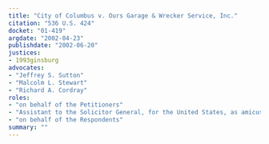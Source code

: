 ```yaml
---
title: "City of Columbus v. Ours Garage & Wrecker Service, Inc."
citation: "536 U.S. 424"
docket: "01-419"
argdate: "2002-04-23"
publishdate: "2002-06-20"
justices:
- 1993ginsburg
advocates:
- "Jeffrey S. Sutton"
- "Malcolm L. Stewart"
- "Richard A. Cordray"
roles:
- "on behalf of the Petitioners"
- "Assistant to the Solicitor General, for the United States, as amicus curiae, supporting the Petitioners"
- "on behalf of the Respondents"
summary: ""
---
```


